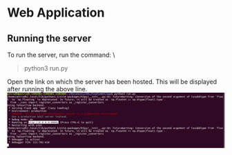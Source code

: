 # Web Application

## Running the server
To run the server, run the command: \

> python3 run.py

Open the link on which the server has been hosted. This will be displayed after running the above line.
![Running the server](./app/server/display-images/runpy.png)  
